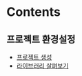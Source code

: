 # Contents

## 프로젝트 환경설정
- [프로젝트 생성](https://github.com/banjjoknim/spring-introduction/blob/master/Lectures/Lecture01.md)
- [라이브러리 살펴보기](https://github.com/banjjoknim/spring-introduction/blob/master/Lectures/Lecture02.md)